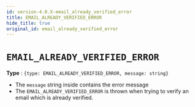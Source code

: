 ```yaml
---
id: version-4.0.X-email_already_verified_error
title: EMAIL_ALREADY_VERIFIED_ERROR
hide_title: true
original_id: email_already_verified_error
---
```


# ``EMAIL_ALREADY_VERIFIED_ERROR``
**Type** : ``{type: EMAIL_ALREADY_VERIFIED_ERROR, message: string}``
- The ``message`` string inside contains the error message
- The ``EMAIL_ALREADY_VERIFIED_ERROR`` is thrown when trying to verify an email which is already verified.